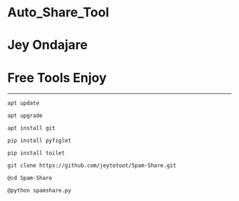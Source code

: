 # Auto_Share_Tool

# Jey Ondajare

# Free Tools Enjoy

------------------------------

`apt update`

`apt upgrade`

`apt install git`

`pip install pyfiglet`

`pip install toilet`

`git clone https://github.com/jeytotoot/Spam-Share.git`

`@cd Spam-Share`

`@python spamshare.py`
